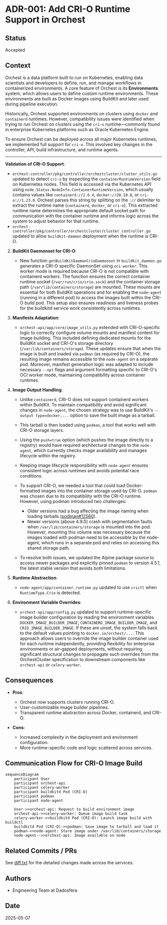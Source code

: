 # ADR-001: Add CRI-O Runtime Support in Orchest

## Status

Accepted

## Context

Orchest is a data platform built to run on Kubernetes, enabling data scientists and developers to define, run, and manage workflows in containerized environments. A core feature of Orchest is its **Environments** system, which allows users to define custom runtime environments. These environments are built as Docker images using BuildKit and later used during pipeline execution.

Historically, Orchest supported environments on clusters using `docker` and `containerd` runtimes. However, compatibility issues were identified when trying to run Orchest on clusters using the `cri-o` runtime—commonly found in enterprise Kubernetes platforms such as Oracle Kubernetes Engine.

To ensure Orchest can be deployed across all major Kubernetes runtimes, we implemented full support for `cri-o`. This involved key changes in the controller, API, build infrastructure, and runtime agents.

---

**Validation of CRI-O Support**:

* `orchest-controller/pkg/controller/orchestcluster/cluster_utils.go` updated to detect `cri-o` by inspecting the `containerRuntimeVersion` field on Kubernetes nodes. This field is accessed via the Kubernetes API using `node.Status.NodeInfo.ContainerRuntimeVersion`, which usually contains values like `containerd://1.6.4`, `docker://20.10.8`, or `cri-o://1.23.0`. Orchest parses this string by splitting on the `://` delimiter to extract the runtime name (`containerd`, `docker`, or `cri-o`). This extracted runtime name determines the appropriate default socket path for communication with the container runtime and informs logic across the system to adjust behavior for that runtime.
* `orchest-controller/pkg/controller/orchestcluster/cluster_controller.go` updated to allow `buildkit-daemon` deployment when the runtime is CRI-O.

2. **BuildKit Daemonset for CRI-O**:

   * New function `getBuildKitDaemonCrioDaemonset` in `buildkit_daemon.go` generates a CRI-O specific DaemonSet using `oci-worker`. This worker mode is required because CRI-O is not compatible with containerd workers. The function ensures the correct container runtime socket (`/var/run/crio/crio.sock`) and the container storage path (`/var/lib/containers/storage`) are mounted. These mounts are essential for both BuildKit operations and for enabling the `node-agent` (running in a different pod) to access the images built within the CRI-O build pod. This setup also ensures readiness and liveness probes for the buildkitd service work consistently across runtimes.

3. **Manifests Adaptation**:

   * `orchest-api/app/core/image_utils.py` extended with CRI-O-specific logic to correctly configure volume mounts and manifest content for image building. This included defining dedicated mounts for the BuildKit socket and CRI-O's storage directory (`/var/lib/containers/storage`). These updates ensure that when the image is built and loaded via `podman` (as required by CRI-O), the resulting image remains accessible to the `node-agent` on a separate pod. Moreover, manifest generation logic was adapted to include necessary `--opt` flags and argument formatting specific to CRI-O's OCI worker mode, maintaining compatibility across container runtimes.

4. **Image Output Handling**:

   * Unlike `containerd`, CRI-O does not support containerd workers within BuildKit. To maintain compatibility and avoid significant changes in `node-agent`, the chosen strategy was to use BuildKit's `--output type=docker,...` option to save the built image as a tarball.
   * This tarball is then loaded using `podman`, a tool that works well with CRI-O storage layers.
   * Using the `push=true` option (which pushes the image directly to a registry) would have required architectural changes to the `node-agent`, which currently checks image availability and manages lifecycle within the registry.
   * Keeping image lifecycle responsibility with `node-agent` ensures consistent logic across runtimes and avoids potential race conditions.
   * To support CRI-O, we needed a tool that could load Docker-formatted images into the container storage used by CRI-O. `podman` was chosen due to its compatibility with the CRI-O runtime. However, using podman introduced two challenges:

     * Older versions had a bug affecting the image naming when loading tarballs ([podman#12560](https://github.com/containers/podman/issues/12560)).
     * Newer versions (above 4.9.0) crash with segmentation faults when `/var/lib/containers/storage` is mounted into the pod. However, mounting this volume was necessary because the images loaded with podman need to be accessible by the node-agent, which runs in a separate pod and relies on accessing this shared storage path.
   * To resolve both issues, we updated the Alpine package source to access newer packages and explicitly pinned `podman` to version 4.5.1, the latest stable version that avoids both limitations.

5. **Runtime Abstraction**:

   * `node-agent/app/container_runtime.py` updated to use `crictl` when `RuntimeType.Crio` is detected.

6. **Environment Variable Overrides**:

   * `orchest-api/app/config.py` updated to support runtime-specific image builder configuration by reading the environment variables `DOCKER_IMAGE_BUILDER_IMAGE`, `CONTAINERD_IMAGE_BUILDER_IMAGE`, and `CRIO_IMAGE_BUILDER_IMAGE`. If these are unset, the system falls back to the default values pointing to `docker.io/orchest/...`. This approach allows users to override the image builder container used for each runtime independently, providing flexibility for enterprise environments or air-gapped deployments, without requiring significant structural changes to propagate such overrides from the OrchestCluster specification to downstream components like `orchest-api` or `celery-worker`.

## Consequences

* **Pros**:

  * Orchest now supports clusters running CRI-O.
  * User-customizable image builder pipelines.
  * Transparent runtime abstraction across Docker, containerd, and CRI-O.

* **Cons**:

  * Increased complexity in the deployment and environment configuration.
  * More runtime-specific code and logic scattered across services.

## Communication Flow for CRI-O Image Build

```mermaid
sequenceDiagram
    participant User
    participant orchest-api
    participant celery-worker
    participant buildkitd Pod (CRI-O)
    participant podman
    participant node-agent

    User->>orchest-api: Request to build environment image
    orchest-api->>celery-worker: Queue image build task
    celery-worker->>buildkitd Pod (CRI-O): Launch image build with buildctl
    buildkitd Pod (CRI-O)->>podman: Save image to tarball and load it
    podman->>node-agent: Store image under /var/lib/containers/storage
    node-agent-->>orchest-api: Image available on node
```

## Related Commits / PRs

See [diff.txt](./diff.txt) for the detailed changes made across the services.

## Authors

* Engineering Team at Dadosfera

## Date

2025-05-07
